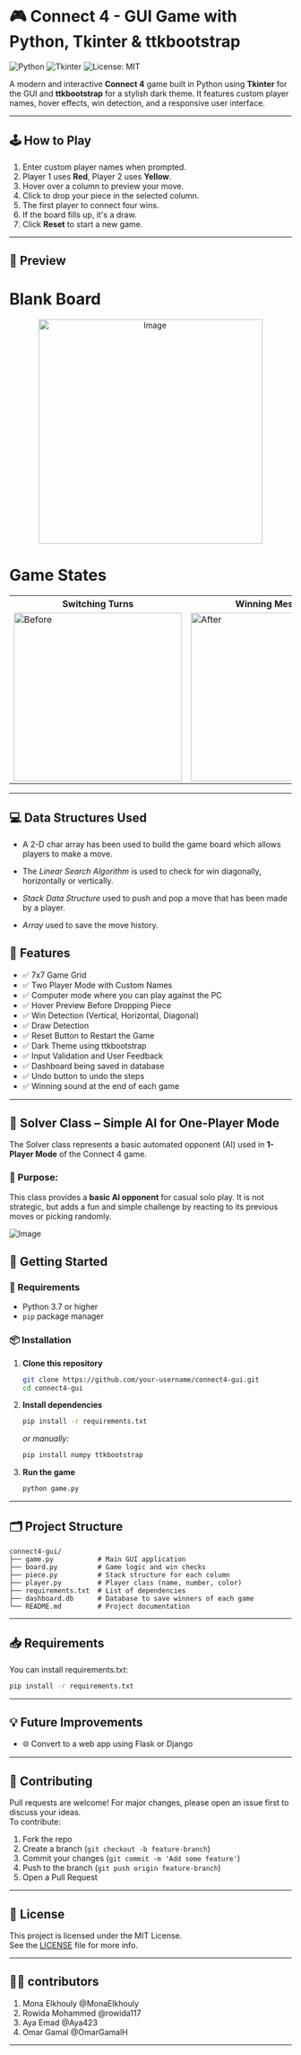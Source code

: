 
# 🎮 Connect 4 - GUI Game with Python, Tkinter & ttkbootstrap

![Python](https://img.shields.io/badge/python-3.7%2B-blue)
![Tkinter](https://img.shields.io/badge/GUI-Tkinter-informational)
![License: MIT](https://img.shields.io/badge/License-MIT-yellow.svg)

A modern and interactive **Connect 4** game built in Python using **Tkinter** for the GUI and **ttkbootstrap** for a stylish dark theme. It features custom player names, hover effects, win detection, and a responsive user interface.

---
## 🕹️ How to Play

1. Enter custom player names when prompted.
2. Player 1 uses **Red**, Player 2 uses **Yellow**.
3. Hover over a column to preview your move.
4. Click to drop your piece in the selected column.
5. The first player to connect four wins.
6. If the board fills up, it's a draw.
7. Click **Reset** to start a new game.

---
## 📸 Preview

# Blank Board
<div align="center">
  <img src="https://github.com/user-attachments/assets/f6d56a7a-49bd-4b8b-bb70-d181e17c1cc5" alt="Image" width="400"/>
</div>

# Game States

<div align="center">
<table>
  <tr>
    <th>Switching Turns </th> 
    <th>Winning Message</th> 
  </tr>
  <tr>
    <td><img src="https://github.com/user-attachments/assets/bceaafd5-16df-4ca5-a885-826ad2559ddc" alt="Before" width="300"/></td>
    <td><img src="https://github.com/user-attachments/assets/b768e5fd-004d-4add-ae74-fe7e8157bc06" alt="After" width="300"/></td>
  </tr>
</table>

</div>

---

## 💻 Data Structures Used

- A 2-D char array has been used to build the game board which allows players to make a move.

- The *Linear Search Algorithm* is used to check for win diagonally, horizontally or vertically.

- *Stack Data Structure* used to push and pop a move that has been made by a player.

- *Array* used to save the move history.


## 🧩 Features

- ✅ 7x7 Game Grid  
- ✅ Two Player Mode with Custom Names
- ✅ Computer mode where you can play against the PC 
- ✅ Hover Preview Before Dropping Piece  
- ✅ Win Detection (Vertical, Horizontal, Diagonal)  
- ✅ Draw Detection  
- ✅ Reset Button to Restart the Game  
- ✅ Dark Theme using ttkbootstrap  
- ✅ Input Validation and User Feedback
- ✅ Dashboard being saved in database
- ✅ Undo button to undo the steps
- ✅ Winning sound at the end of each game
---

## 🤖 Solver Class – Simple AI for One-Player Mode

The Solver class represents a basic automated opponent (AI) used in **1-Player Mode** of the Connect 4 game.

### 📌 Purpose:
This class provides a **basic AI opponent** for casual solo play. It is not strategic, but adds a fun and simple challenge by reacting to its previous moves or picking randomly.

![Image](https://github.com/user-attachments/assets/bc70c54e-e531-4edd-b8ab-30474aa0e259)

## 🚀 Getting Started

### 🔧 Requirements

- Python 3.7 or higher
- `pip` package manager

### 📦 Installation

1. **Clone this repository**
   ```bash
   git clone https://github.com/your-username/connect4-gui.git
   cd connect4-gui
   ```

2. **Install dependencies**
   ```bash
   pip install -r requirements.txt
   ```

   _or manually:_
   ```bash
   pip install numpy ttkbootstrap
   ```

3. **Run the game**
   ```bash
   python game.py
   ```

---



## 🗂️ Project Structure

```
connect4-gui/
├── game.py           # Main GUI application
├── board.py          # Game logic and win checks
├── piece.py          # Stack structure for each column
├── player.py         # Player class (name, number, color)
├── requirements.txt  # List of dependencies
├── dashboard.db      # Database to save winners of each game
└── README.md         # Project documentation
```

---

## 📥 Requirements

You can install requirements.txt:

```bash
pip install -r requirements.txt
```

---

## 💡 Future Improvements


- 🌐 Convert to a web app using Flask or Django

---

## 🤝 Contributing

Pull requests are welcome! For major changes, please open an issue first to discuss your ideas.  
To contribute:

1. Fork the repo  
2. Create a branch (`git checkout -b feature-branch`)  
3. Commit your changes (`git commit -m 'Add some feature'`)  
4. Push to the branch (`git push origin feature-branch`)  
5. Open a Pull Request  

---

## 📜 License

This project is licensed under the MIT License.  
See the [LICENSE](LICENSE) file for more info.

---

## 🙋‍♂️ contributors

1. Mona Elkhouly @MonaElkhouly
2. Rowida Mohammed @rowida117
3. Aya Emad @Aya423
4. Omar Gamal @OmarGamalH

---
